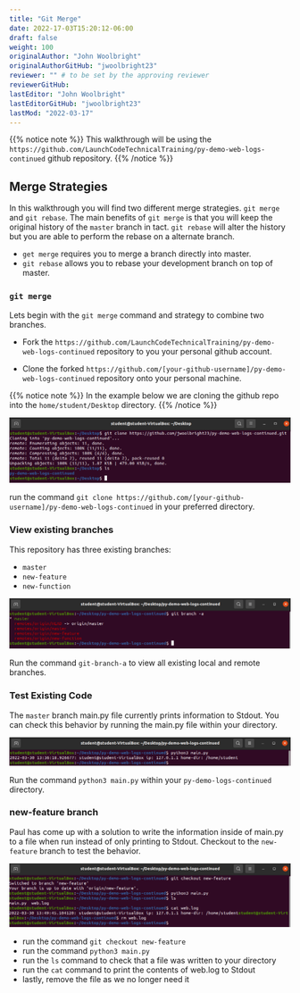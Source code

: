 ```yaml
---
title: "Git Merge"
date: 2022-17-03T15:20:12-06:00
draft: false
weight: 100
originalAuthor: "John Woolbright"
originalAuthorGitHub: "jwoolbright23"
reviewer: "" # to be set by the approving reviewer
reviewerGitHub:
lastEditor: "John Woolbright"
lastEditorGitHub: "jwoolbright23"
lastMod: "2022-03-17"
---
```


{{% notice note %}}
This walkthrough will be using the `https://github.com/LaunchCodeTechnicalTraining/py-demo-web-logs-continued` github repository.
{{% /notice %}}

## Merge Strategies

In this walkthrough you will find two different merge strategies. `git merge` and `git rebase`. The main benefits of `git merge` is that you will keep the original history of the `master` branch in tact. `git rebase` will alter the history but you are able to perform the rebase on a alternate branch. 
- `get merge` requires you to merge a branch directly into master. 
- `git rebase` allows you to rebase your development branch on top of master.

### `git merge`

Lets begin with the `git merge` command and strategy to combine two branches.

- Fork the `https://github.com/LaunchCodeTechnicalTraining/py-demo-web-logs-continued` repository to you your personal github account.

- Clone the forked `https://github.com/[your-github-username]/py-demo-web-logs-continued` repository onto your personal machine.

{{% notice note %}}
In the example below we are cloning the github repo into the `home/student/Desktop` directory.
{{% /notice %}}

![git-clone](pictures/git-clone.png?classes=border)

run the command `git clone https://github.com/[your-github-username]/py-demo-web-logs-continued` in your preferred directory.

### View existing branches

This repository has three existing branches:
- `master`
- `new-feature`
- `new-function`

![git-branch-a](pictures/git-branch-a.png?classes=border)

Run the command `git-branch-a` to view all existing local and remote branches.

### Test Existing Code

The `master` branch main.py file currently prints information to Stdout. You can check this behavior by running the main.py file within your directory.

![python3-main-master](pictures/python3-main-master.png?classes=border)

Run the command `python3 main.py` within your `py-demo-logs-continued` directory.

### new-feature branch

Paul has come up with a solution to write the information inside of main.py to a file when run instead of only printing to Stdout. Checkout to the `new-feature` branch to test the behavior.

![git-checkout-new-feature](pictures/git-checkout-new-feature.png?classes=border)

- run the command `git checkout new-feature`
- run the command `python3 main.py`
- run the `ls` command to check that a file was written to your directory
- run the `cat` command to print the contents of web.log to Stdout
- lastly, remove the file as we no longer need it

<!-- Lets start by merging the `new-feature` branch into the `master` branch. Create a pull request on your personal github repository from the `new-feature` branch.

![pull-request](pictures/pull-request.png?classes=border)

![git-merge-new-feature](pictures/git-merge-new-feature.png?classes=border) -->